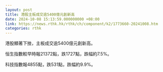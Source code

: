 ```yaml
---
layout: post
title: 港股主板成交逾5400億元創新高
date: 2024-10-08 15:13:59.000000000 +08:00
link: https://news.rthk.hk/rthk/ch/component/k2/1773660-20241008.htm
categories: rthk
---
```


港股顯著下挫，主板成交逾5400億元創新高。

恒生指數較早時報21372點，跌1727點，跌幅約7.5%。

科技指數報4855點，跌531點，跌幅約9.9%。
